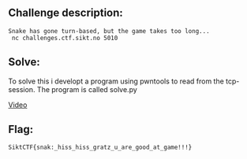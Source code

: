 <h2>Challenge description:</h2>

```
Snake has gone turn-based, but the game takes too long...
 nc challenges.ctf.sikt.no 5010 
```

<h2>Solve:</h2>
To solve this i developt a program using pwntools to read from the tcp-session. The program is called solve.py


[Video](demo.webm)


<h2>Flag:</h2>

```
SiktCTF{snak:_hiss_hiss_gratz_u_are_good_at_game!!!}
```